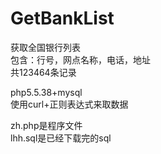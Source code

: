 # GetBankList
获取全国银行列表<br>
包含：行号，网点名称，电话，地址<br>
共123464条记录<br>

php5.5.38+mysql<br>
使用curl+正则表达式来取数据<br>


zh.php是程序文件<br>
lhh.sql是已经下载完的sql<br>
